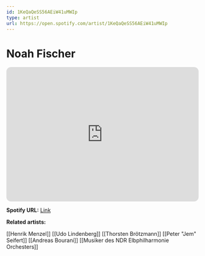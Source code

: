 ```yaml
---
id: 1KeQaQeSS56AEiW41uMWIp
type: artist
url: https://open.spotify.com/artist/1KeQaQeSS56AEiW41uMWIp
---
```

# Noah Fischer

<iframe style="border-radius:12px" src="https://open.spotify.com/embed/artist/1KeQaQeSS56AEiW41uMWIp" width="100%" height="352" frameBorder="0" allowfullscreen="" allow="autoplay; clipboard-write; encrypted-media; fullscreen; picture-in-picture" loading="lazy"></iframe>

**Spotify URL:** [Link](https://open.spotify.com/artist/1KeQaQeSS56AEiW41uMWIp)

**Related artists:**

[[Henrik Menzel]]
[[Udo Lindenberg]]
[[Thorsten Brötzmann]]
[[Peter "Jem" Seifert]]
[[Andreas Bourani]]
[[Musiker des NDR Elbphilharmonie Orchesters]]
